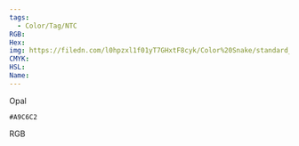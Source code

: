```yaml
---
tags:
  - Color/Tag/NTC
RGB:
Hex:
img: https://filedn.com/l0hpzxl1f01yT7GHxtF8cyk/Color%20Snake/standard_csv_to_svg//A9C6C2.svg
CMYK:
HSL:
Name:
---
```

Opal
```palette
#A9C6C2
```
RGB
